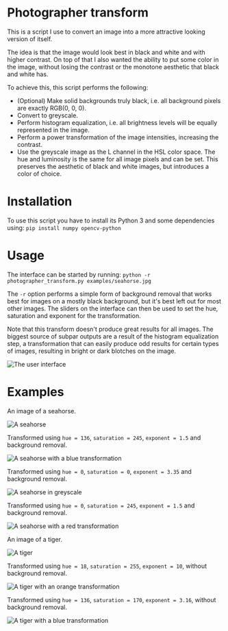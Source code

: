 # Photographer transform
This is a script I use to convert an image into a more attractive looking version of itself.

The idea is that the image would look best in black and white and with higher contrast. On top of
that I also wanted the ability to put some color in the image, without losing the contrast or the
monotone aesthetic that black and white has.

To achieve this, this script performs the following:
- (Optional) Make solid backgrounds truly black, i.e. all background pixels are exactly RGB(0, 0, 0).
- Convert to greyscale.
- Perform histogram equalization, i.e. all brightness levels will be equally represented in the image.
- Perform a power transformation of the image intensities, increasing the contrast.
- Use the greyscale image as the L channel in the HSL color space. The hue and luminosity is the
  same for all image pixels and can be set. This preserves the aesthetic of black and white images,
  but introduces a color of choice.

# Installation
To use this script you have to install its Python 3 and some dependencies using:
`pip install numpy opencv-python`

# Usage
The interface can be started by running:
`python -r photographer_transform.py examples/seahorse.jpg`

The `-r` option performs a simple form of background removal that works best for images on a mostly
black background, but it's best left out for most other images. The sliders on the interface can
then be used to set the hue, saturation and exponent for the transformation.

Note that this transform doesn't produce great results for all images. The biggest source of subpar
outputs are a result of the histogram equalization step, a transformation that can easily produce
odd results for certain types of images, resulting in bright or dark blotches on the image.

![The user interface](images/interface.png)

# Examples
An image of a seahorse.

![A seahorse](images/seahorse.jpg)

Transformed using `hue = 136`, `saturation = 245`, `exponent = 1.5` and background removal. 

![A seahorse with a blue transformation](images/seahorse_h136_s245_e1.5.png)

Transformed using `hue = 0`, `saturation = 0`, `exponent = 3.35` and background removal. 

![A seahorse in greyscale](images/seahorse_h0_s0_e3.35.png)

Transformed using `hue = 0`, `saturation = 245`, `exponent = 1.5` and background removal. 

![A seahorse with a red transformation](images/seahorse_h0_s245_e1.5.png)

An image of a tiger.

![A tiger](images/tiger.jpg)

Transformed using `hue = 18`, `saturation = 255`, `exponent = 10`, without background removal. 

![A tiger with an orange transformation](images/tiger_h18_s255_e10.png)


Transformed using `hue = 136`, `saturation = 170`, `exponent = 3.16`, without background removal. 

![A tiger with a blue transformation](images/tiger_h136_s170_e3.16.png)
